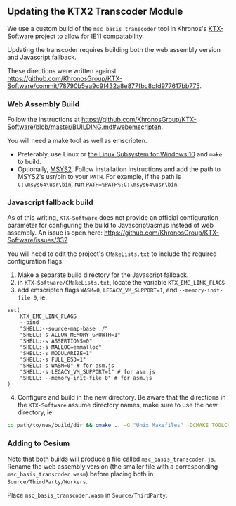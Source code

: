 ## Updating the KTX2 Transcoder Module

We use a custom build of the `msc_basis_transcoder` tool in Khronos's [KTX-Software](https://github.com/KhronosGroup/KTX-Software/) project to allow for IE11 compatability.

Updating the transcoder requires building both the web assembly version and Javascript fallback.

These directions were written against https://github.com/KhronosGroup/KTX-Software/commit/78790b5ea9c9f432a8e877fbc8cfd977617bb775.

### Web Assembly Build

Follow the instructions at https://github.com/KhronosGroup/KTX-Software/blob/master/BUILDING.md#webemscripten.

You will need a make tool as well as emscripten.

- Preferably, use Linux or [the Linux Subsystem for Windows 10](https://docs.microsoft.com/en-us/windows/wsl/install-win10) and `make` to build.
- Optionally, [MSYS2](http://www.msys2.org/). Follow installation instructions and add the path to MSYS2's usr/bin to your `PATH`. For example, if the path is `C:\msys64\usr\bin`, run `PATH=%PATH%;C:\msys64\usr\bin`.

### Javascript fallback build

As of this writing, `KTX-Software` does not provide an official configuration parameter for configuring the build to Javascript/asm.js instead of web assembly. An issue is open here: https://github.com/KhronosGroup/KTX-Software/issues/332

You will need to edit the project's `CMakeLists.txt` to include the required configuration flags.

1. Make a separate build directory for the Javascript fallback.
2. in `KTX-Software/CMakeLists.txt`, locate the variable `KTX_EMC_LINK_FLAGS`
3. add emscripten flags `WASM=0`, `LEGACY_VM_SUPPORT=1`, and `--memory-init-file 0`, ie.

```
set(
    KTX_EMC_LINK_FLAGS
    --bind
    "SHELL:--source-map-base ./"
    "SHELL:-s ALLOW_MEMORY_GROWTH=1"
    "SHELL:-s ASSERTIONS=0"
    "SHELL:-s MALLOC=emmalloc"
    "SHELL:-s MODULARIZE=1"
    "SHELL:-s FULL_ES3=1"
    "SHELL:-s WASM=0" # for asm.js
    "SHELL:-s LEGACY_VM_SUPPORT=1" # for asm.js
    "SHELL: --memory-init-file 0" # for asm.js
)
```

4. Configure and build in the new directory. Be aware that the directions in the `KTX-Software` assume directory names, make sure to use the new directory, ie.

```bash
cd path/to/new/build/dir && cmake .. -G "Unix Makefiles" -DCMAKE_TOOLCHAIN_FILE="path/to/emsdk/Emscripten.cmake" && cmake --build
```

### Adding to Cesium

Note that both builds will produce a file called `msc_basis_transcoder.js`. Rename the web assembly version (the smaller file with a corresponding `msc_basis_transcoder.wasm`) before placing both in `Source/ThirdParty/Workers`.

Place `msc_basis_transcoder.wasm` in `Source/ThirdParty`.
